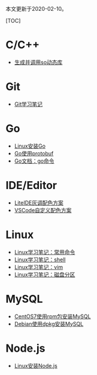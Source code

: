 本文更新于2020-02-10。

[TOC]

# C/C++

* [生成并调用so动态库](https://www.cnblogs.com/garvenc/p/build_and_call_so_library.html)

# Git

* [Git学习笔记](https://www.cnblogs.com/garvenc/p/git_learning.html)

# Go

* [Linux安装Go](https://www.cnblogs.com/garvenc/p/linux_install_go.html)
* [Go使用protobuf](https://www.cnblogs.com/garvenc/p/use_protobuf_in_go.html)
* [Go文档：go命令](https://www.cnblogs.com/garvenc/p/go_document_command_go.html)

# IDE/Editor

* [LiteIDE灰调配色方案](https://www.cnblogs.com/garvenc/p/liteide_gv-gray.html)
* [VSCode自定义配色方案](https://www.cnblogs.com/garvenc/p/vscode_customize_color_theme.html)

# Linux

* [Linux学习笔记：常用命令](https://www.cnblogs.com/garvenc/p/linux_learning_command.html)
* [Linux学习笔记：shell](https://www.cnblogs.com/garvenc/p/linux_learning_shell.html)
* [Linux学习笔记：vim](https://www.cnblogs.com/garvenc/p/linux_learning_vim.html)
* [Linux学习笔记：磁盘分区](https://www.cnblogs.com/garvenc/p/linux_learning_partition.html)

# MySQL

* [CentOS7使用rpm包安装MySQL](https://www.cnblogs.com/garvenc/p/centos7_rpm_install_mysql.html)
* [Debian使用dpkg安装MySQL](https://www.cnblogs.com/garvenc/p/debian8_dpkg_install_mysql.html)

# Node.js

* [Linux安装Node.js](https://www.cnblogs.com/garvenc/p/linux_install_nodejs.html)
